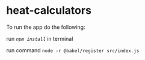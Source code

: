 # heat-calculators

To run the app do the following:

run _`npm install`_ in terminal

run command `node -r @babel/register src/index.js`

